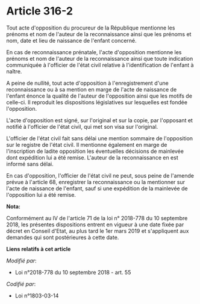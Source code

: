 # Article 316-2

Tout acte d'opposition du procureur de la République mentionne les prénoms et nom de l'auteur de la reconnaissance ainsi que
les prénoms et nom, date et lieu de naissance de l'enfant concerné.

En cas de reconnaissance prénatale, l'acte d'opposition mentionne les prénoms et nom de l'auteur de la reconnaissance ainsi
que toute indication communiquée à l'officier de l'état civil relative à l'identification de l'enfant à naître.

A peine de nullité, tout acte d'opposition à l'enregistrement d'une reconnaissance ou à sa mention en marge de l'acte de
naissance de l'enfant énonce la qualité de l'auteur de l'opposition ainsi que les motifs de celle-ci. Il reproduit les
dispositions législatives sur lesquelles est fondée l'opposition.

L'acte d'opposition est signé, sur l'original et sur la copie, par l'opposant et notifié à l'officier de l'état civil, qui
met son visa sur l'original.

L'officier de l'état civil fait sans délai une mention sommaire de l'opposition sur le registre de l'état civil. Il mentionne
également en marge de l'inscription de ladite opposition les éventuelles décisions de mainlevée dont expédition lui a été
remise. L'auteur de la reconnaissance en est informé sans délai.

En cas d'opposition, l'officier de l'état civil ne peut, sous peine de l'amende prévue à l'article 68, enregistrer la
reconnaissance ou la mentionner sur l'acte de naissance de l'enfant, sauf si une expédition de la mainlevée de l'opposition
lui a été remise.

**Nota:**

Conformément au IV de l'article 71 de la loi n° 2018-778 du 10 septembre 2018, les présentes dispositions entrent en vigueur
à une date fixée par décret en Conseil d'Etat, au plus tard le 1er mars 2019 et s'appliquent aux demandes qui sont
postérieures à cette date.

**Liens relatifs à cet article**

_Modifié par_:

  - Loi n°2018-778 du 10 septembre 2018 - art. 55

_Codifié par_:

  - Loi n°1803-03-14

